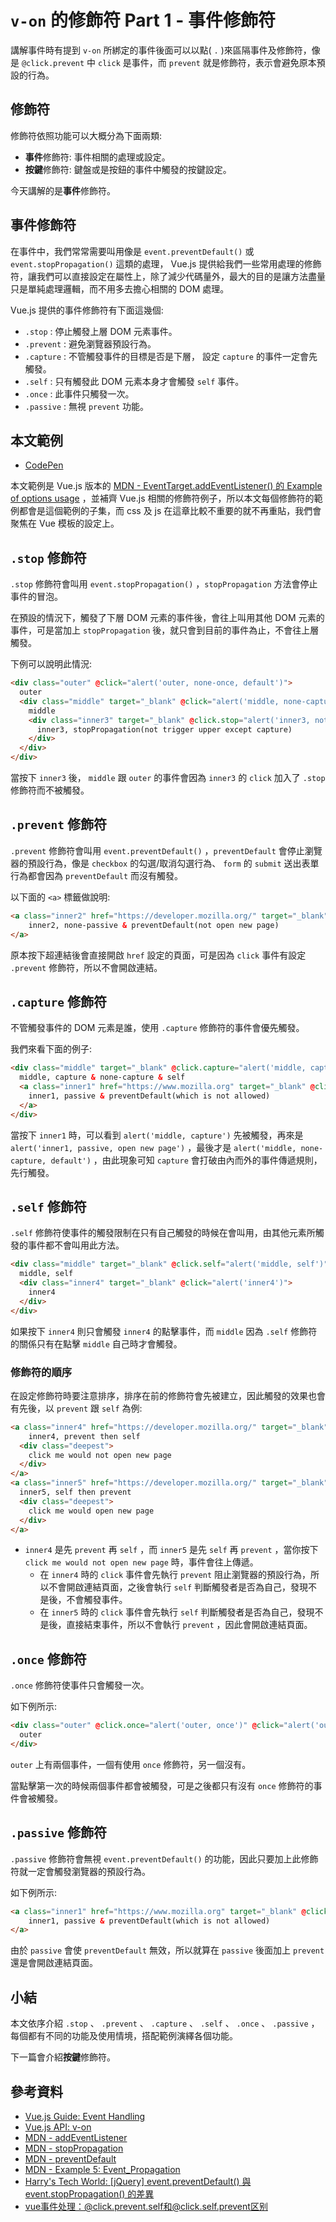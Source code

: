 # `v-on` 的修飾符 Part 1 - 事件修飾符

講解事件時有提到 `v-on` 所綁定的事件後面可以以點( `.` )來區隔事件及修飾符，像是 `@click.prevent` 中 `click` 是事件，而 `prevent` 就是修飾符，表示會避免原本預設的行為。

## 修飾符

修飾符依照功能可以大概分為下面兩類:

* **事件**修飾符: 事件相關的處理或設定。
* **按鍵**修飾符: 鍵盤或是按鈕的事件中觸發的按鍵設定。

今天講解的是**事件**修飾符。

## 事件修飾符

在事件中，我們常常需要叫用像是 `event.preventDefault()` 或 `event.stopPropagation()` 這類的處理， Vue.js 提供給我們一些常用處理的修飾符，讓我們可以直接設定在屬性上，除了減少代碼量外，最大的目的是讓方法盡量只是單純處理邏輯，而不用多去擔心相關的 DOM 處理。

Vue.js 提供的事件修飾符有下面這幾個:

* `.stop` : 停止觸發上層 DOM 元素事件。
* `.prevent` : 避免瀏覽器預設行為。
* `.capture` : 不管觸發事件的目標是否是下層， 設定 `capture` 的事件一定會先觸發。
* `.self` : 只有觸發此 DOM 元素本身才會觸發 `self` 事件。
* `.once` : 此事件只觸發一次。
* `.passive` : 無視 `prevent` 功能。

## 本文範例

* [CodePen](https://codepen.io/peterhpchen/pen/NOZEML)

本文範例是 Vue.js 版本的 [MDN - EventTarget.addEventListener() 的 Example of options usage](https://developer.mozilla.org/en-US/docs/Web/API/EventTarget/addEventListener#Example_of_options_usage) ，並補齊 Vue.js 相關的修飾符例子，所以本文每個修飾符的範例都會是這個範例的子集，而 css 及 js 在這章比較不重要的就不再重貼，我們會聚焦在 Vue 模板的設定上。

## `.stop` 修飾符

`.stop` 修飾符會叫用 `event.stopPropagation()` ，`stopPropagation` 方法會停止事件的冒泡。

在預設的情況下，觸發了下層 DOM 元素的事件後，會往上叫用其他 DOM 元素的事件，可是當加上 `stopPropagation` 後，就只會到目前的事件為止，不會往上層觸發。

下例可以說明此情況:

```html
<div class="outer" @click="alert('outer, none-once, default')">
  outer
  <div class="middle" target="_blank" @click="alert('middle, none-capture, default')">
    middle
    <div class="inner3" target="_blank" @click.stop="alert('inner3, not trigger upper except capture')">
      inner3, stopPropagation(not trigger upper except capture)
    </div>
  </div>
</div>
```

當按下 `inner3` 後， `middle` 跟 `outer` 的事件會因為 `inner3` 的 `click` 加入了 `.stop` 修飾符而不被觸發。

## `.prevent` 修飾符

`.prevent` 修飾符會叫用 `event.preventDefault()` ，`preventDefault` 會停止瀏覽器的預設行為，像是 `checkbox` 的勾選/取消勾選行為、 `form` 的 `submit` 送出表單行為都會因為 `preventDefault` 而沒有觸發。

以下面的 `<a>` 標籤做說明:

```html
<a class="inner2" href="https://developer.mozilla.org/" target="_blank" @click.prevent="alert('inner2, none-passive, default, not open new page')">
    inner2, none-passive & preventDefault(not open new page)
</a>
```

原本按下超連結後會直接開啟 `href` 設定的頁面，可是因為 `click` 事件有設定 `.prevent` 修飾符，所以不會開啟連結。

## `.capture` 修飾符

不管觸發事件的 DOM 元素是誰，使用 `.capture` 修飾符的事件會優先觸發。

我們來看下面的例子:

```html
<div class="middle" target="_blank" @click.capture="alert('middle, capture')" @click="alert('middle, none-capture, default')">
  middle, capture & none-capture & self
  <a class="inner1" href="https://www.mozilla.org" target="_blank" @click="alert('inner1, passive, open new page')">
    inner1, passive & preventDefault(which is not allowed)
  </a>
</div>
```

當按下 `inner1` 時，可以看到 `alert('middle, capture')` 先被觸發，再來是 `alert('inner1, passive, open new page')` ，最後才是 `alert('middle, none-capture, default')` ，由此現象可知 `capture` 會打破由內而外的事件傳遞規則，先行觸發。

## `.self` 修飾符

`.self` 修飾符使事件的觸發限制在只有自己觸發的時候在會叫用，由其他元素所觸發的事件都不會叫用此方法。

```html
<div class="middle" target="_blank" @click.self="alert('middle, self')">
  middle, self
  <div class="inner4" target="_blank" @click="alert('inner4')">
    inner4
  </div>
</div>
```

如果按下 `inner4` 則只會觸發 `inner4` 的點擊事件，而 `middle` 因為 `.self` 修飾符的關係只有在點擊 `middle` 自己時才會觸發。

### 修飾符的順序

在設定修飾符時要注意排序，排序在前的修飾符會先被建立，因此觸發的效果也會有先後，以 `prevent` 跟 `self` 為例:

```html
<a class="inner4" href="https://developer.mozilla.org/" target="_blank" @click.prevent.self="alert('inner4, prevent then self, not open new page')">        
    inner4, prevent then self
  <div class="deepest">
    click me would not open new page 
  </div>
</a>
<a class="inner5" href="https://developer.mozilla.org/" target="_blank" @click.self.prevent="alert('inner5, self then prevent, not open new page')">
  inner5, self then prevent
  <div class="deepest">
    click me would open new page 
  </div>
</a>
```

* `inner4` 是先 `prevent` 再 `self` ，而 `inner5` 是先 `self` 再 `prevent` ，當你按下 `click me would not open new page` 時，事件會往上傳遞。
  * 在 `inner4` 時的 `click` 事件會先執行 `prevent` 阻止瀏覽器的預設行為，所以不會開啟連結頁面，之後會執行 `self` 判斷觸發者是否為自己，發現不是後，不會觸發事件。
  * 在 `inner5` 時的 `click` 事件會先執行 `self` 判斷觸發者是否為自己，發現不是後，直接結束事件，所以不會執行 `prevent` ，因此會開啟連結頁面。

## `.once` 修飾符

`.once` 修飾符使事件只會觸發一次。

如下例所示:

```html
<div class="outer" @click.once="alert('outer, once')" @click="alert('outer, none-once, default')">
  outer
</div>
```

`outer` 上有兩個事件，一個有使用 `once` 修飾符，另一個沒有。

當點擊第一次的時候兩個事件都會被觸發，可是之後都只有沒有 `once` 修飾符的事件會被觸發。

## `.passive` 修飾符

`.passive` 修飾符會無視 `event.preventDefault()` 的功能，因此只要加上此修飾符就一定會觸發瀏覽器的預設行為。

如下例所示:

```html
<a class="inner1" href="https://www.mozilla.org" target="_blank" @click.passive.prevent="alert('inner1, passive, open new page')">
    inner1, passive & preventDefault(which is not allowed)
</a>
```

由於 `passive` 會使 `preventDefault` 無效，所以就算在 `passive` 後面加上 `prevent` 還是會開啟連結頁面。

## 小結

本文依序介紹 `.stop` 、 `.prevent` 、 `.capture` 、 `.self` 、 `.once` 、 `.passive` ，每個都有不同的功能及使用情境，搭配範例演繹各個功能。

下一篇會介紹**按鍵**修飾符。

## 參考資料

* [Vue.js Guide: Event Handling](https://vuejs.org/v2/guide/events.html)
* [Vue.js API: v-on](https://vuejs.org/v2/api/#v-on)
* [MDN - addEventListener](https://developer.mozilla.org/en-US/docs/Web/API/EventTarget/addEventListener#Example_of_options_usage)
* [MDN - stopPropagation](https://developer.mozilla.org/en-US/docs/Web/API/Event/stopPropagation)
* [MDN - preventDefault](https://developer.mozilla.org/en-US/docs/Web/API/Event/preventDefault)
* [MDN - Example 5: Event_Propagation](https://developer.mozilla.org/en-US/docs/Web/API/Document_Object_Model/Examples#Example_5:_Event_Propagation)
* [Harry's Tech World: [jQuery] event.preventDefault() 與 event.stopPropagation() 的差異](https://dotblogs.com.tw/harry/2016/09/10/131956)
* [vue事件处理：@click.prevent.self和@click.self.prevent区别](https://www.oschina.net/question/1785591_2273843)